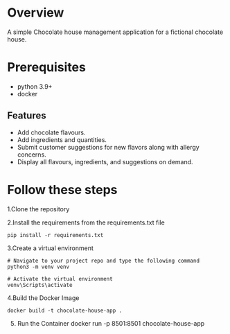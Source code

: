 # Overview
A simple Chocolate house management application for a fictional chocolate house.
# Prerequisites
- python 3.9+
- docker 
## Features

- Add chocolate flavours.
- Add ingredients and quantities.
- Submit customer suggestions for new flavors along with allergy concerns.
- Display all flavours, ingredients, and suggestions on demand.

# Follow these steps

1.Clone the repository

2.Install the requirements from the requirements.txt file

    pip install -r requirements.txt
3.Create a virtual environment

    # Navigate to your project repo and type the following command
    python3 -m venv venv

    # Activate the virtual environment
    venv\Scripts\activate

4.Build the Docker Image

    docker build -t chocolate-house-app .
5. Run the Container
    docker run -p 8501:8501 chocolate-house-app


   
  
  
